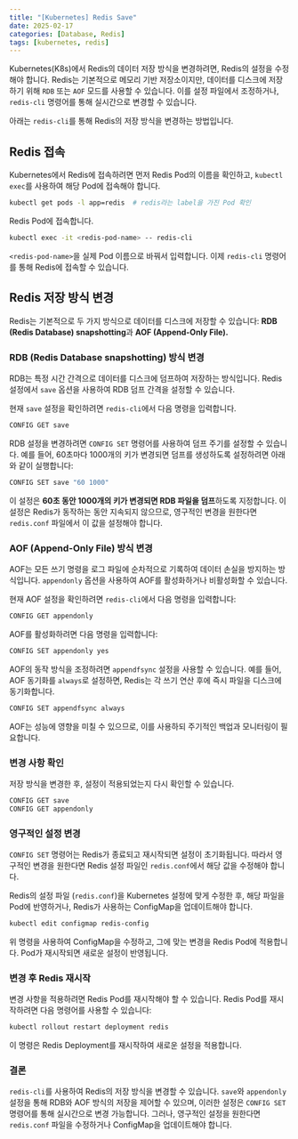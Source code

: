 ```yaml
---
title: "[Kubernetes] Redis Save"
date: 2025-02-17
categories: [Database, Redis]
tags: [kubernetes, redis]
---
```


Kubernetes(K8s)에서 Redis의 데이터 저장 방식을 변경하려면, Redis의 설정을 수정해야 합니다. Redis는 기본적으로 메모리 기반 저장소이지만, 데이터를 디스크에 저장하기 위해 `RDB` 또는 `AOF` 모드를 사용할 수 있습니다. 이를 설정 파일에서 조정하거나, `redis-cli` 명령어를 통해 실시간으로 변경할 수 있습니다.

아래는 `redis-cli`를 통해 Redis의 저장 방식을 변경하는 방법입니다.

## Redis 접속

Kubernetes에서 Redis에 접속하려면 먼저 Redis Pod의 이름을 확인하고, `kubectl exec`를 사용하여 해당 Pod에 접속해야 합니다.

```bash
kubectl get pods -l app=redis  # redis라는 label을 가진 Pod 확인
```

Redis Pod에 접속합니다.

```bash
kubectl exec -it <redis-pod-name> -- redis-cli
```

`<redis-pod-name>`을 실제 Pod 이름으로 바꿔서 입력합니다. 이제 `redis-cli` 명령어를 통해 Redis에 접속할 수 있습니다.

## Redis 저장 방식 변경
Redis는 기본적으로 두 가지 방식으로 데이터를 디스크에 저장할 수 있습니다: **RDB (Redis Database) snapshotting**과 **AOF (Append-Only File).**

### RDB (Redis Database snapshotting) 방식 변경
RDB는 특정 시간 간격으로 데이터를 디스크에 덤프하여 저장하는 방식입니다. Redis 설정에서 `save` 옵션을 사용하여 RDB 덤프 간격을 설정할 수 있습니다.

현재 `save` 설정을 확인하려면 `redis-cli`에서 다음 명령을 입력합니다.

```bash
CONFIG GET save
```
RDB 설정을 변경하려면 `CONFIG SET` 명령어를 사용하여 덤프 주기를 설정할 수 있습니다. 예를 들어, 60초마다 1000개의 키가 변경되면 덤프를 생성하도록 설정하려면 아래와 같이 실행합니다:

```bash
CONFIG SET save "60 1000"
```
이 설정은 **60초 동안 1000개의 키가 변경되면 RDB 파일을 덤프**하도록 지정합니다. 이 설정은 Redis가 동작하는 동안 지속되지 않으므로, 영구적인 변경을 원한다면 `redis.conf` 파일에서 이 값을 설정해야 합니다.

### AOF (Append-Only File) 방식 변경
AOF는 모든 쓰기 명령을 로그 파일에 순차적으로 기록하여 데이터 손실을 방지하는 방식입니다. `appendonly` 옵션을 사용하여 AOF를 활성화하거나 비활성화할 수 있습니다.

현재 AOF 설정을 확인하려면 `redis-cli`에서 다음 명령을 입력합니다:

```bash
CONFIG GET appendonly
```
AOF를 활성화하려면 다음 명령을 입력합니다:

```bash
CONFIG SET appendonly yes
```
AOF의 동작 방식을 조정하려면 `appendfsync` 설정을 사용할 수 있습니다. 예를 들어, AOF 동기화를 `always`로 설정하면, Redis는 각 쓰기 연산 후에 즉시 파일을 디스크에 동기화합니다.

```bash
CONFIG SET appendfsync always
```
AOF는 성능에 영향을 미칠 수 있으므로, 이를 사용하되 주기적인 백업과 모니터링이 필요합니다.

### 변경 사항 확인
저장 방식을 변경한 후, 설정이 적용되었는지 다시 확인할 수 있습니다.

```bash
CONFIG GET save
CONFIG GET appendonly
```

### 영구적인 설정 변경
`CONFIG SET` 명령어는 Redis가 종료되고 재시작되면 설정이 초기화됩니다. 따라서 영구적인 변경을 원한다면 Redis 설정 파일인 `redis.conf`에서 해당 값을 수정해야 합니다.

Redis의 설정 파일 (`redis.conf`)을 Kubernetes 설정에 맞게 수정한 후, 해당 파일을 Pod에 반영하거나, Redis가 사용하는 ConfigMap을 업데이트해야 합니다.

```bash
kubectl edit configmap redis-config
```
위 명령을 사용하여 ConfigMap을 수정하고, 그에 맞는 변경을 Redis Pod에 적용합니다. Pod가 재시작되면 새로운 설정이 반영됩니다.

### 변경 후 Redis 재시작
변경 사항을 적용하려면 Redis Pod를 재시작해야 할 수 있습니다. Redis Pod를 재시작하려면 다음 명령어를 사용할 수 있습니다:

```bash
kubectl rollout restart deployment redis
```
이 명령은 Redis Deployment를 재시작하여 새로운 설정을 적용합니다.

### 결론
`redis-cli`를 사용하여 Redis의 저장 방식을 변경할 수 있습니다. `save`와 `appendonly` 설정을 통해 RDB와 AOF 방식의 저장을 제어할 수 있으며, 이러한 설정은 `CONFIG SET` 명령어를 통해 실시간으로 변경 가능합니다. 그러나, 영구적인 설정을 원한다면 `redis.conf` 파일을 수정하거나 ConfigMap을 업데이트해야 합니다.